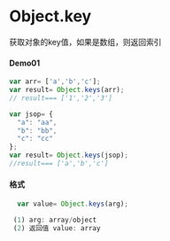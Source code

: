 # Object.key

获取对象的key值，如果是数组，则返回索引

#### Demo01
```js
var arr= ['a','b','c'];
var result= Object.keys(arr);
// result=== ['1','2','3']
```

```js
var jsop= {
  "a": "aa",
  "b": "bb",
  "c": "cc"
};
var result= Object.keys(jsop);
//result=== ['a','b','c']
```

#### 格式
```js
  var value= Object.keys(arg);

 (1) arg: array/object
 (2) 返回值 value: array	

```
